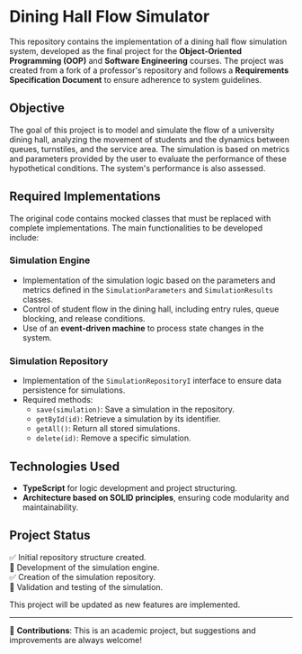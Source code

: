 # Dining Hall Flow Simulator  

This repository contains the implementation of a dining hall flow simulation system, developed as the final project for the **Object-Oriented Programming (OOP)** and **Software Engineering** courses. The project was created from a fork of a professor's repository and follows a **Requirements Specification Document** to ensure adherence to system guidelines.  

## Objective  
The goal of this project is to model and simulate the flow of a university dining hall, analyzing the movement of students and the dynamics between queues, turnstiles, and the service area. The simulation is based on metrics and parameters provided by the user to evaluate the performance of these hypothetical conditions. The system's performance is also assessed.  

## Required Implementations  
The original code contains mocked classes that must be replaced with complete implementations. The main functionalities to be developed include:  

### **Simulation Engine**  
- Implementation of the simulation logic based on the parameters and metrics defined in the `SimulationParameters` and `SimulationResults` classes.  
- Control of student flow in the dining hall, including entry rules, queue blocking, and release conditions.  
- Use of an **event-driven machine** to process state changes in the system.  

### **Simulation Repository**  
- Implementation of the `SimulationRepositoryI` interface to ensure data persistence for simulations.  
- Required methods:  
  - `save(simulation)`: Save a simulation in the repository.  
  - `getById(id)`: Retrieve a simulation by its identifier.  
  - `getAll()`: Return all stored simulations.  
  - `delete(id)`: Remove a specific simulation.  

## Technologies Used  
- **TypeScript** for logic development and project structuring.  
- **Architecture based on SOLID principles**, ensuring code modularity and maintainability.  

## Project Status  
✅ Initial repository structure created.  
🔄 Development of the simulation engine.  
✅ Creation of the simulation repository.  
🔄 Validation and testing of the simulation.  

This project will be updated as new features are implemented.  

---  

📢 **Contributions**: This is an academic project, but suggestions and improvements are always welcome!  